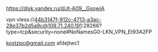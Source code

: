 https://disk.yandex.ru/d/Jt-A09__GsowiA

vpn
vless://44b3147f-912c-4713-a3ac-28e37b2d5a9c@109.71.240.191:28266?type=tcp&security=none#NoNamesG0-LKN_VPN_Et93A2FP

kostzpc@gmail.com
afdejtwc1
